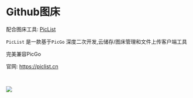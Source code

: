 # Github图床



配合图床工具: [PicList](https://github.com/Kuingsmile/PicList)


`PicList` 是一款基于`PicGo` 深度二次开发,云储存/图床管理和文件上传客户端工具


完美兼容PicGo


官网: https://piclist.cn


<br>

![](https://gcore.jsdelivr.net/gh/woniu336/blog-image@main/img/Snipaste_2023-06-26_00-20-02.webp)



